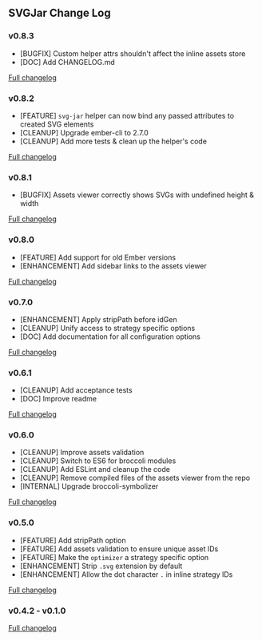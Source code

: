 ## SVGJar Change Log

### v0.8.3
- [BUGFIX] Custom helper attrs shouldn't affect the inline assets store
- [DOC] Add CHANGELOG.md

[Full changelog](https://github.com/ivanvotti/ember-svg-jar/compare/v0.8.3...HEAD)

### v0.8.2
- [FEATURE] `svg-jar` helper can now bind any passed attributes to created SVG elements
- [CLEANUP] Upgrade ember-cli to 2.7.0
- [CLEANUP] Add more tests & clean up the helper's code

[Full changelog](https://github.com/ivanvotti/ember-svg-jar/compare/v0.8.1...v0.8.2)

### v0.8.1
- [BUGFIX] Assets viewer correctly shows SVGs with undefined height & width

[Full changelog](https://github.com/ivanvotti/ember-svg-jar/compare/v0.8.0...v0.8.1)

### v0.8.0
- [FEATURE] Add support for old Ember versions
- [ENHANCEMENT] Add sidebar links to the assets viewer

[Full changelog](https://github.com/ivanvotti/ember-svg-jar/compare/v0.7.0...v0.8.0)

### v0.7.0
- [ENHANCEMENT] Apply stripPath before idGen
- [CLEANUP] Unify access to strategy specific options
- [DOC] Add documentation for all configuration options

[Full changelog](https://github.com/ivanvotti/ember-svg-jar/compare/v0.6.1...v0.7.0)

### v0.6.1
- [CLEANUP] Add acceptance tests
- [DOC] Improve readme

[Full changelog](https://github.com/ivanvotti/ember-svg-jar/compare/v0.6.0...v0.6.1)

### v0.6.0
- [CLEANUP] Improve assets validation
- [CLEANUP] Switch to ES6 for broccoli modules
- [CLEANUP] Add ESLint and cleanup the code
- [CLEANUP] Remove compiled files of the assets viewer from the repo
- [INTERNAL] Upgrade broccoli-symbolizer

[Full changelog](https://github.com/ivanvotti/ember-svg-jar/compare/v0.5.0...v0.6.0)

### v0.5.0
- [FEATURE] Add stripPath option
- [FEATURE] Add assets validation to ensure unique asset IDs
- [FEATURE] Make the `optimizer` a strategy specific option
- [ENHANCEMENT] Strip `.svg` extension by default
- [ENHANCEMENT] Allow the dot character `.` in inline strategy IDs

[Full changelog](https://github.com/ivanvotti/ember-svg-jar/compare/v0.4.2...v0.5.0)

### v0.4.2 - v0.1.0

[Full changelog](https://github.com/ivanvotti/ember-svg-jar/compare/v0.1.0...v0.4.2)
